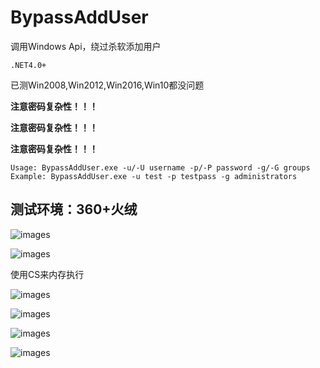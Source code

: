 # BypassAddUser
调用Windows Api，绕过杀软添加用户

`.NET4.0+`

已测Win2008,Win2012,Win2016,Win10都没问题


**注意密码复杂性！！！**

**注意密码复杂性！！！**

**注意密码复杂性！！！**


```
Usage: BypassAddUser.exe -u/-U username -p/-P password -g/-G groups
Example: BypassAddUser.exe -u test -p testpass -g administrators
```

## 测试环境：360+火绒

![images](https://github.com/TryA9ain/BypassAddUser/blob/master/Pictures/Snipaste_2020-10-04_11-56-10.jpg)

![images](https://github.com/TryA9ain/BypassAddUser/blob/master/Pictures/Snipaste_2020-10-04_11-42-15.jpg)

使用CS来内存执行

![images](https://github.com/TryA9ain/BypassAddUser/blob/master/Pictures/Snipaste_2020-10-04_11-47-57.jpg)

![images](https://github.com/TryA9ain/BypassAddUser/blob/master/Pictures/Snipaste_2020-10-04_11-49-09.jpg)

![images](https://github.com/TryA9ain/BypassAddUser/blob/master/Pictures/Snipaste_2020-10-04_11-50-53.jpg)

![images](https://github.com/TryA9ain/BypassAddUser/blob/master/Pictures/Snipaste_2020-10-04_11-52-55.jpg)

